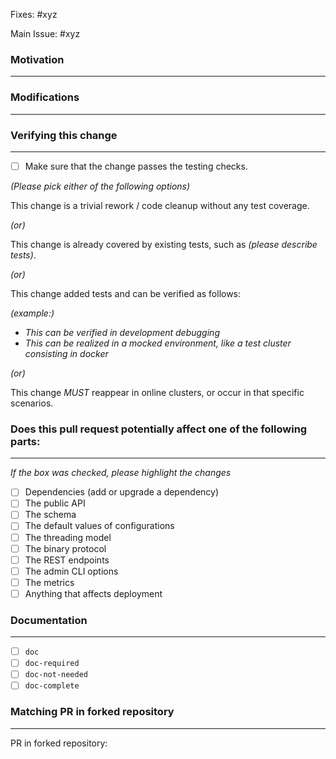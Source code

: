 <!-- Thanks for sending the pull request! -->

<!--
### Contribution Checklist

  - PR title format should be *type(scope): subject*. For details, see *[Pull Request Title](https://github.com/cubefs/cubefs/blob/master/.github/workflows/check_pull_request.yml)*.

  - Each pull request should address only one issue, not mix up code from multiple issues.

  - Each commit in the pull request has a meaningful commit message. For details, see *[Commit Message](https://github.com/cubefs/cubefs/blob/master/.github/workflows/check_pull_request.yml)*

  - Fill out the template below to describe the changes contributed by the pull request. That will give reviewers the context they need to do the review.

  - Once all items of the checklist are addressed, remove the above text and this checklist, leaving only the filled out template below.
-->

Fixes: #xyz <!-- Either this PR fixes an issue, -->

Main Issue: #xyz <!-- or this PR is one task of an issue. -->


### Motivation
--------------

<!-- Explain here the context, and why you're making that change. What is the problem you're trying to solve. -->

### Modifications
-----------------

<!-- Describe the modifications you've done. -->

### Verifying this change
-------------------------

- [ ] Make sure that the change passes the testing checks.

*(Please pick either of the following options)*

This change is a trivial rework / code cleanup without any test coverage.

*(or)*

This change is already covered by existing tests, such as *(please describe tests)*.

*(or)*

This change added tests and can be verified as follows:

*(example:)*
  - *This can be verified in development debugging*
  - *This can be realized in a mocked environment, like a test cluster consisting in docker*

*(or)*

This change *MUST* reappear in online clusters, or occur in that specific scenarios.

### Does this pull request potentially affect one of the following parts:
-----------------

<!-- DO NOT REMOVE THIS SECTION. CHECK THE PROPER BOX ONLY. -->

*If the box was checked, please highlight the changes*

- [ ] Dependencies (add or upgrade a dependency)
- [ ] The public API
- [ ] The schema
- [ ] The default values of configurations
- [ ] The threading model
- [ ] The binary protocol
- [ ] The REST endpoints
- [ ] The admin CLI options
- [ ] The metrics
- [ ] Anything that affects deployment

### Documentation
-----------------

<!-- DO NOT REMOVE THIS SECTION. CHECK THE PROPER BOX ONLY. -->

- [ ] `doc` <!-- Your PR contains doc changes. -->
- [ ] `doc-required` <!-- Your PR changes impact docs and you will update later -->
- [ ] `doc-not-needed` <!-- Your PR changes do not impact docs -->
- [ ] `doc-complete` <!-- Docs have been already added -->

### Matching PR in forked repository
-----------------

PR in forked repository: <!-- ENTER URL HERE -->

<!-- Thanks for contributing!  -->
